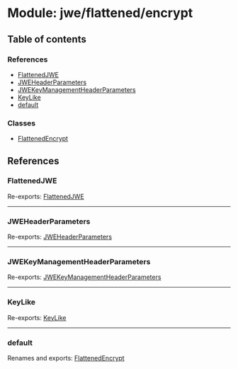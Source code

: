 # Module: jwe/flattened/encrypt

## Table of contents

### References

- [FlattenedJWE](jwe_flattened_encrypt.md#flattenedjwe)
- [JWEHeaderParameters](jwe_flattened_encrypt.md#jweheaderparameters)
- [JWEKeyManagementHeaderParameters](jwe_flattened_encrypt.md#jwekeymanagementheaderparameters)
- [KeyLike](jwe_flattened_encrypt.md#keylike)
- [default](jwe_flattened_encrypt.md#default)

### Classes

- [FlattenedEncrypt](../classes/jwe_flattened_encrypt.flattenedencrypt.md)

## References

### FlattenedJWE

Re-exports: [FlattenedJWE](../interfaces/types.flattenedjwe.md)

___

### JWEHeaderParameters

Re-exports: [JWEHeaderParameters](../interfaces/types.jweheaderparameters.md)

___

### JWEKeyManagementHeaderParameters

Re-exports: [JWEKeyManagementHeaderParameters](../interfaces/types.jwekeymanagementheaderparameters.md)

___

### KeyLike

Re-exports: [KeyLike](../types/types.keylike.md)

___

### default

Renames and exports: [FlattenedEncrypt](../classes/jwe_flattened_encrypt.flattenedencrypt.md)
